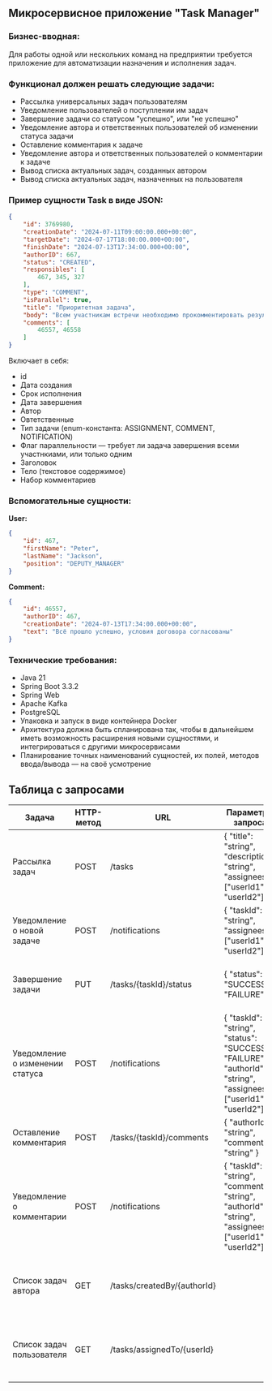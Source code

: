 ## Микросервисное приложение "Task Manager"
### Бизнес-вводная:

Для работы одной или нескольких команд на предприятии требуется приложение для автоматизации назначения и исполнения задач.

### Функционал должен решать следующие задачи:

- Рассылка универсальных задач пользователям
- Уведомление пользователей о поступлении им задач
- Завершение задачи со статусом "успешно", или "не успешно"
- Уведомление автора и ответственных пользователей об изменении статуса задачи
- Оставление комментария к задаче
- Уведомление автора и ответственных пользователей о комментарии к задаче
- Вывод списка актуальных задач, созданных автором
- Вывод списка актуальных задач, назначенных на пользователя

### Пример сущности Task в виде JSON:

```json
{
    "id": 3769980,
    "creationDate": "2024-07-11T09:00:00.000+00:00",
    "targetDate": "2024-07-17T18:00:00.000+00:00",
    "finishDate": "2024-07-13T17:34:00.000+00:00",
    "authorID": 667,
    "status": "CREATED",
    "responsibles": [
        467, 345, 327
    ],
    "type": "COMMENT",
    "isParallel": true,
    "title": "Приоритетная задача",
    "body": "Всем участникам встречи необходимо прокомментировать результат совещания с клиентом ТОО \"Maximize\"",
    "comments": [
        46557, 46558
    ]
}
```

Включает в себя:

- id
- Дата создания
- Срок исполнения
- Дата завершения
- Автор
- Овтетственные
- Тип задачи (enum-константа: ASSIGNMENT, COMMENT, NOTIFICATION)
- Флаг параллельности — требует ли задача завершения всеми участнкиами, или только одним
- Заголовок
- Тело (текстовое содержимое)
- Набор комментариев

### Вспомогательные сущности:

**User:**

```json
{
    "id": 467,
    "firstName": "Peter",
    "lastName": "Jackson",
    "position": "DEPUTY_MANAGER"
}
```

**Comment:**

```json
{
    "id": 46557,
    "authorID": 467,
    "creationDate": "2024-07-13T17:34:00.000+00:00",
    "text": "Всё прошло успешно, условия договора согласованы"
}
```

### Технические требования:

- Java 21
- Spring Boot 3.3.2
- Spring Web
- Apache Kafka
- PostgreSQL
- Упаковка и запуск в виде контейнера Docker
- Архитектура должна быть спланирована так, чтобы в дальнейшем иметь возможность расширения новыми сущностями, и интегрироваться с другими микросервисами
- Планирование точных наименований сущностей, их полей, методов ввода/вывода — на своё усмотрение

## Таблица с запросами

|Задача|HTTP-метод|URL|Параметры запроса|Описание|
|---|---|---|---|---|
|Рассылка задач|POST|/tasks|{ "title": "string", "description": "string", "assignees": ["userId1", "userId2"] }|Создание новой задачи и назначение её пользователям|
|Уведомление о новой задаче|POST|/notifications|{ "taskId": "string", "assignees": ["userId1", "userId2"] }|Отправка уведомлений о новой задаче назначенным пользователям|
|Завершение задачи|PUT|/tasks/{taskId}/status|{ "status": "SUCCESS" / "FAILURE" }|Изменение статуса задачи на "успешно" или "не успешно"|
|Уведомление о изменении статуса|POST|/notifications|{ "taskId": "string", "status": "SUCCESS" / "FAILURE", "authorId": "string", "assignees": ["userId1", "userId2"] }|Отправка уведомлений автору и назначенным пользователям о изменении статуса|
|Оставление комментария|POST|/tasks/{taskId}/comments|{ "authorId": "string", "comment": "string" }|Добавление комментария к задаче|
|Уведомление о комментарии|POST|/notifications|{ "taskId": "string", "comment": "string", "authorId": "string", "assignees": ["userId1", "userId2"] }|Отправка уведомлений автору и назначенным пользователям о новом комментарии|
|Список задач автора|GET|/tasks/createdBy/{authorId}||Получение списка актуальных задач, созданных автором|
|Список задач пользователя|GET|/tasks/assignedTo/{userId}||Получение списка актуальных задач, назначенных пользователю|

